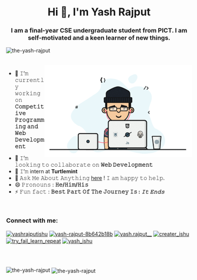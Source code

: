 <h1 align="center">Hi 👋, I'm Yash Rajput</h1>
<h3 align="center">I am a final-year CSE undergraduate student from PICT. I am self-motivated and a keen learner of new things.</h3>

<p align="left"> <img src="https://komarev.com/ghpvc/?username=the-yash-rajput&label=Profile%20views&color=0e75b6&style=flat" alt="the-yash-rajput" /> </p>
<br/>

<a target="_blank">
  <img align="right" height="250" width="400" alt="GIF" src="https://github.com/the-yash-rajput/the-yash-rajput/blob/main/gif/image.gif">
</a>


- 🔭 𝙸’𝚖 𝚌𝚞𝚛𝚛𝚎𝚗𝚝𝚕𝚢 𝚠𝚘𝚛𝚔𝚒𝚗𝚐 𝚘𝚗 **𝙲𝚘𝚖𝚙𝚎𝚝𝚒𝚝𝚒𝚟𝚎 𝙿𝚛𝚘𝚐𝚛𝚊𝚖𝚖𝚒𝚗𝚐 𝚊𝚗𝚍 𝚆𝚎𝚋 𝙳𝚎𝚟𝚎𝚕𝚘𝚙𝚖𝚎𝚗𝚝**
<!-- - 🌱 𝙸’𝚖 𝚌𝚞𝚛𝚛𝚎𝚗𝚝𝚕𝚢 𝚕𝚎𝚊𝚛𝚗𝚒𝚗𝚐 **𝙳𝚎𝚟𝙾𝚙𝚜** -->
- 👯 𝙸’𝚖 𝚕𝚘𝚘𝚔𝚒𝚗𝚐 𝚝𝚘 𝚌𝚘𝚕𝚕𝚊𝚋𝚘𝚛𝚊𝚝𝚎 𝚘𝚗 **𝚆𝚎𝚋 𝙳𝚎𝚟𝚎𝚕𝚘𝚙𝚖𝚎𝚗𝚝**
- 🙂 𝙸’𝚖 intern at **Turtlemint**
- 💬 𝙰𝚜𝚔 𝙼𝚎 𝙰𝚋𝚘𝚞𝚝 𝙰𝚗𝚢𝚝𝚑𝚒𝚗𝚐 [here](https://github.com/the-yash-rajput/the-yash-rajput/issues/1) ! 𝙸 𝚊𝚖 𝚑𝚊𝚙𝚙𝚢 𝚝𝚘 𝚑𝚎𝚕𝚙.
- 😄 𝙿𝚛𝚘𝚗𝚘𝚞𝚗𝚜 : **𝙷𝚎/𝙷𝚒𝚖/𝙷𝚒𝚜**
- ⚡ 𝙵𝚞𝚗 𝚏𝚊𝚌𝚝 : **𝙱𝚎𝚜𝚝 𝙿𝚊𝚛𝚝 𝙾𝚏 𝚃𝚑𝚎 𝙹𝚘𝚞𝚛𝚗𝚎𝚢 𝙸𝚜 : *𝙸𝚝 𝙴𝚗𝚍𝚜***

<br/>



<h3 align="left">Connect with me:</h3>
<p align="left">
<a href="https://twitter.com/yashrajputishu" target="blank"><img align="center" src="https://raw.githubusercontent.com/rahuldkjain/github-profile-readme-generator/master/src/images/icons/Social/twitter.svg" alt="yashrajputishu" height="30" width="40" /></a>
<a href="https://linkedin.com/in/yash-rajput-8b642b18b" target="blank"><img align="center" src="https://raw.githubusercontent.com/rahuldkjain/github-profile-readme-generator/master/src/images/icons/Social/linked-in-alt.svg" alt="yash-rajput-8b642b18b" height="30" width="40" /></a>
<a href="https://instagram.com/yash.rajput__" target="blank"><img align="center" src="https://raw.githubusercontent.com/rahuldkjain/github-profile-readme-generator/master/src/images/icons/Social/instagram.svg" alt="yash.rajput__" height="30" width="40" /></a>
<a href="https://www.codechef.com/users/creater_ishu" target="blank"><img align="center" src="https://cdn.jsdelivr.net/npm/simple-icons@3.1.0/icons/codechef.svg" alt="creater_ishu" height="30" width="40" /></a>
<a href="https://codeforces.com/profile/try_fail_learn_repeat" target="blank"><img align="center" src="https://raw.githubusercontent.com/rahuldkjain/github-profile-readme-generator/master/src/images/icons/Social/codeforces.svg" alt="try_fail_learn_repeat" height="30" width="40" /></a>
<a href="https://www.leetcode.com/yash_ishu" target="blank"><img align="center" src="https://raw.githubusercontent.com/rahuldkjain/github-profile-readme-generator/master/src/images/icons/Social/leet-code.svg" alt="yash_ishu" height="30" width="40" /></a>
</p>

<br/>
<br/>



<p><img align="left" src="https://github-readme-stats.vercel.app/api/top-langs?username=the-yash-rajput&show_icons=true&locale=en&layout=compact" alt="the-yash-rajput" /></p>

<p>&nbsp;<img align="center" src="https://github-readme-stats.vercel.app/api?username=the-yash-rajput&show_icons=true&locale=en" alt="the-yash-rajput" /></p>

<!-- <p><img align="center" src="https://github-readme2-streak-stats.herokuapp.com/?user=the-yash-rajput&" alt="the-yash-rajput" /></p> -->
